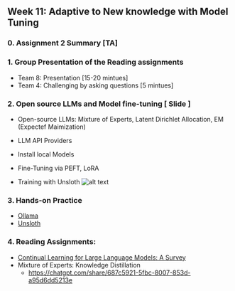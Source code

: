 ## Week 11: Adaptive to New knowledge with Model Tuning
### 0. Assignment 2 Summary [TA] 
### 1. Group Presentation of the Reading assignments
- Team 8: Presentation [15-20 mintues]
- Team 4: Challenging by asking questions [5 mintues]
### 2. Open source LLMs and Model fine-tuning [ Slide ]
- Open-source LLMs: Mixture of Experts, Latent Dirichlet Allocation, EM (Expectef Maimization) 
- LLM API Providers
- Install local Models

- Fine-Tuning via PEFT, LoRA

- Training with Unsloth ![alt text](https://rebirth.devoteam.com/wp-content/uploads/2024/06/Devoteam_rebirth_blog_prompt-engineering-vs-RAG-2.png)

### 3. Hands-on Practice
- [Ollama](https://ollama.com/)
- [Unsloth](https://unsloth.ai/)
### 4. Reading Assignments:
- [Continual Learning for Large Language Models: A Survey](https://arxiv.org/pdf/2402.01364)
- Mixture of Experts: Knowledge Distillation
  - https://chatgpt.com/share/687c5921-5fbc-8007-853d-a95d6dd5213e
